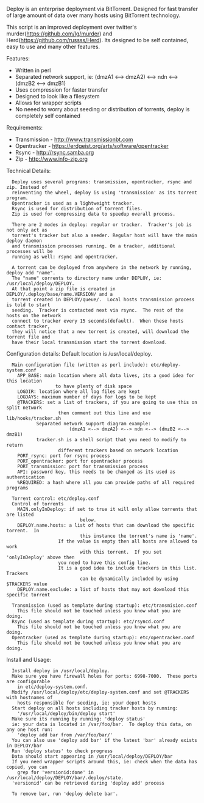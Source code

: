 Deploy is an enterprise deployment via BitTorrent.  Designed for fast transfer of large amount of data over many hosts using BitTorrent technology.

This script is an improved deployment over twitter's murder(https://github.com/lg/murder) and Herd(https://github.com/russss/Herd).
Its designed to be self contained, easy to use and many other features.

Features:
* Written in perl
* Separated network support, ie: (dmzA1 <--> dmzA2) <--> ndn <--> (dmzB2 <--> dmzB1)
* Uses compression for faster transfer
* Designed to look like a filesystem
* Allows for wrapper scripts
* No neeed to worry about seeding or distribution of torrents, deploy is completely self contained

Requirements:
* Transmission - http://www.transmissionbt.com
* Opentracker - https://erdgeist.org/arts/software/opentracker
* Rsync - http://rsync.samba.org
* Zip - http://www.info-zip.org

Technical Details:
```
  Deploy uses several programs: transmission, opentracker, rsync and zip. Instead of 
  reinventing the wheel, deploy is using 'transmission' as its torrent program.  
  Opentracker is used as a lightweight tracker.  
  Rsync is used for distribution of torrent files.
  Zip is used for compressing data to speedup overall process.

  There are 2 modes in deploy: regular or tracker.  Tracker's job is not only act as 
  torrent's tracker but also a seeder. Regular host will have the main deploy daemon 
  and transmission processes running. On a tracker, additional processes will be 
  running as well: rsync and opentracker.

  A torrent can be deployed from anywhere in the network by running, deploy add "name".  
  The "name" corrents to directory name under DEPLOY, ie: /usr/local/deploy/DEPLOY.
  At that point a zip file is created in DEPLOY/.deploy/base/name.VERSION/ and a 
  torrent created in DEPLOY/queue/.  Local hosts transmission process is told to start 
  seeding.  Tracker is contacted next via rsync.  The rest of the hosts on the network 
  connect to tracker every 15 seconds(default).  When these hosts contact tracker, 
  they will notice that a new torrent is created, will download the torrent file and 
  have their local transmission start the torrent download.
```

Configuration details:
  Default location is /usr/local/deploy.  
```
  Main configuration file (written as perl include): etc/deploy-system.conf
	APP_BASE: main location where all data lives, its a good idea for this location 
                  to have plenty of disk space
	LOGDIR: location where all log files are kept
	LOGDAYS: maximum number of days for logs to be kept
	@TRACKERS: set a list of trackers, if you are going to use this on split network 
                   then comment out this line and use lib/hooks/tracker.sh
		   Separated network support diagram example: 
                       (dmzA1 <--> dmzA2) <--> ndn <--> (dmzB2 <--> dmzB1)
		   tracker.sh is a shell script that you need to modify to return 
                   different trackers based on network location
	PORT_rsync: port for rsync process
	PORT_opentracker: port for opentracker process
	PORT_transmission: port for transmission process
	API: password key, this needs to be changed as its used as authentication
	%REQUIRED: a hash where all you can provide paths of all required programs

  Torrent control: etc/deploy.conf
  Control of torrents 
  	MAIN.onlyInDeploy: if set to true it will only allow torrents that are listed 
                           below.
	DEPLOY.name.hosts: a list of hosts that can download the specific torrent.  In 
                           this instance the torrent's name is 'name'.
		           If the value is empty then all hosts are allowed to work 
                           with this torrent.  If you set 'onlyInDeploy' above then 
		           you need to have this config line.
		           It is a good idea to include trackers in this list.  Trackers 
                           can be dynamically included by using $TRACKERS value
	DEPLOY.name.exclude: a list of hosts that may not download this specific torrent
	
  Transmission (used as template during startup): etc/transmision.conf
  	This file should not be touched unless you know what you are doing.
  Rsync (used as template during startup): etc/rsyncd.conf
  	This file should not be touched unless you know what you are doing.
  Opentracker (used as template during startup): etc/opentracker.conf
  	This file should not be touched unless you know what you are doing.
```

Install and Usage:
```
  Install deploy in /usr/local/deploy.
  Make sure you have firewall holes for ports: 6998-7000.  These ports are configurable 
    in etc/deploy-system.conf.
  Modify /usr/local/deploy/etc/deploy-system.conf and set @TRACKERS with hostnames of 
    hosts responsible for seeding, ie: your depot hosts
  Start deploy on all hosts including tracker hosts by running:
    '/usr/local/deploy/bin/deploy start'
  Make sure its running by running: 'deploy status'
  ie: your data is located in /var/foo/bar.  To deploy this data, on any one host run:
    'deploy add bar from /var/foo/bar/'
  You can also use 'deploy add bar' if the latest 'bar' already exists in DEPLOY/bar
  Run 'deploy status' to check progress
  Data should start appearing in /usr/local/deploy/DEPLOY/bar
  If you need wrapper scripts around this, ie: check when the data has copied, you can 
    grep for 'versionid:done' in /usr/local/deploy/DEPLOY/bar/.deploy/state.
  'versionid' can be retrieved during 'deploy add' process

  To remove bar, run 'deploy delete bar'.
```
